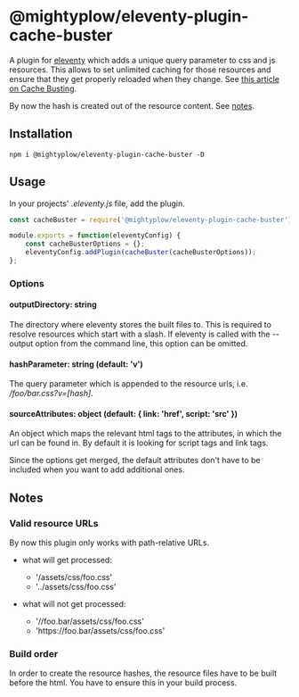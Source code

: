 # @mightyplow/eleventy-plugin-cache-buster

A plugin for [eleventy](https://github.com/11ty/eleventy/) which adds a unique query parameter to css and js resources. 
This allows to set unlimited caching for those resources and ensure that they get properly reloaded when they change.
See [this article on Cache Busting](https://www.keycdn.com/support/what-is-cache-busting/).

By now the hash is created out of the resource content. See [notes](#notes).

## Installation
````
npm i @mightyplow/eleventy-plugin-cache-buster -D
````

## Usage

In your projects' _.eleventy.js_ file, add the plugin.

````.js
const cacheBuster = require('@mightyplow/eleventy-plugin-cache-buster');

module.exports = function(eleventyConfig) {
    const cacheBusterOptions = {};
    eleventyConfig.addPlugin(cacheBuster(cacheBusterOptions));
};

````

### Options

#### outputDirectory: string

The directory where eleventy stores the built files to. This is required to resolve resources which start with a slash.
If eleventy is called with the --output option from the command line, this option can be omitted.

#### hashParameter: string (default: 'v')

The query parameter which is appended to the resource urls, i.e. _/foo/bar.css?v=[hash]_.

#### sourceAttributes: object (default: { link: 'href', script: 'src' })

An object which maps the relevant html tags to the attributes, in which the url can be found in. By default it is looking
for script tags and link tags.

Since the options get merged, the default attributes don't have to be included when you want to add additional ones.

## Notes

### Valid resource URLs

By now this plugin only works with path-relative URLs.
- what will get processed:
    - '/assets/css/foo.css'
    - '../assets/css/foo.css'

- what will not get processed:
    - '//foo.bar/assets/css/foo.css'
    - 'https&#58;//foo.bar/assets/css/foo.css'

### Build order

In order to create the resource hashes, the resource files have to be built
before the html. You have to ensure this in your build process.
